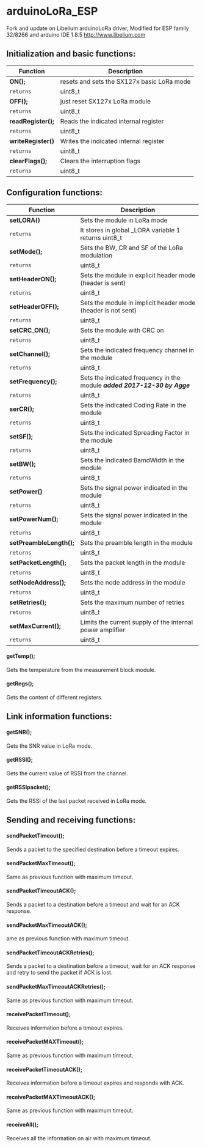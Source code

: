# arduinoLoRa_ESP
Fork and update on Libelium arduinoLoRa driver, Modified for ESP family 32/8266 and arduino IDE 1.8.5
http://www.libelium.com 



## Initialization and basic functions:

| Function | Description |
| --- | --- |
|**ON();**  |resets and sets the SX127x basic LoRa mode |
| `returns` | uint8_t |
|**OFF();**  |just reset SX127x LoRa module |
| `returns` | uint8_t |
|**readRegister();**  |Reads the indicated internal register |
| `returns` | uint8_t |
|**writeRegister()**  |Writes the indicated internal register |
| `returns` | uint8_t |
|**clearFlags();**  |Clears the interruption flags |
| `returns` | uint8_t |


## Configuration functions:

| Function | Description |
| --- | --- |
|**setLORA()**  |Sets the module in LoRa mode |
| `returns` | It stores in global _LORA variable 1 returns uint8_t |
|**setMode();**  |Sets the BW, CR and SF of the LoRa modulation |
| `returns` | uint8_t |
|**setHeaderON();**  |Sets the module in explicit header mode (header is sent) |
| `returns` | uint8_t |
|**setHeaderOFF();**  |Sets the module in implicit header mode (header is not sent) |
| `returns` | uint8_t |
|**setCRC_ON();**  |Sets the module with CRC on |
| `returns` | uint8_t |
|**setChannel();**  |Sets the indicated frequency channel in the module |
| `returns` | uint8_t |
|**setFrequency();**  |Sets the indicated frequency in the module ***added 2017-12-30 by Agge*** |
| `returns` | uint8_t |
|**serCR();**  |Sets the indicated Coding Rate in the module |
| `returns` | uint8_t |
|**setSF();**  |Sets the indicated Spreading Factor in the module |
| `returns` | uint8_t |
|**setBW();**  |Sets the indicated BamdWidth in the module |
| `returns` | uint8_t |
|**setPower()**  |Sets the signal power indicated in the module |
| `returns` | uint8_t |
|**setPowerNum();**  |Sets the signal power indicated in the module |
| `returns` | uint8_t |
|**setPreambleLength();**  |Sets the preamble length in the module |
| `returns` | uint8_t |
|**setPacketLength();**  |Sets the packet length in the module |
| `returns` | uint8_t |
|**setNodeAddress();**  |Sets the node address in the module |
| `returns` | uint8_t |
|**setRetries();**  |Sets the maximum number of retries |
| `returns` | uint8_t |
|**setMaxCurrent();**  |Limits the current supply of the internal power amplifier |
| `returns` | uint8_t |

#### getTemp();                 
Gets the temperature from the measurement block module.
#### getRegs();               
Gets the content of different registers.


## Link information functions:

#### getSNR();                
Gets the SNR value in LoRa mode.
#### getRSSI();                
Gets the current value of RSSI from the channel.
#### getRSSIpacket();          
Gets the RSSI of the last packet received in LoRa mode.


## Sending and receiving functions:

#### sendPacketTimeout();     
Sends a packet to the specified destination before a timeout expires.
#### sendPacketMaxTimeout();
Same as previous function with maximum timeout.
#### sendPacketTimeoutACK();
Sends a packet to a destination before a timeout and wait for an ACK response.
#### sendPacketMaxTimeoutACK();
ame as previous function with maximum timeout.
#### sendPacketTimeoutACKRetries();    
Sends a packet to a destination before a timeout, 
wait for an ACK response and retry to send the packet if ACK is lost.
#### sendPacketMaxTimeoutACKRetries();
Same as previous function with maximum timeout.
#### receivePacketTimeout();
Receives information before a timeout expires.     
#### receivePacketMAXTimeout();
Same as previous function with maximum timeout.
#### receivePacketTimeoutACK();
Receives information before a timeout expires and responds with ACK.
#### receivePacketMAXTimeoutACK();
Same as previous function with maximum timeout.
#### receiveAll();
Receives all the information on air with maximum timeout.
